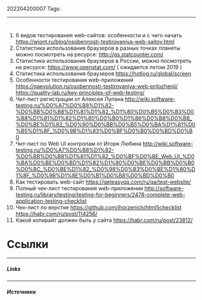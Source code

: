 202204200007
Tags:
___
#

1. 6 видов тестирования web-cайтов: особенности и с чего начать 
	 https://wiont.ru/blog/osobennosti-testirovaniya-web-sajtov.html
2. Статистика использования браузеров в разных точках планеты можно посмотреть на ресурсе: 
	http://gs.statcounter.com/
3. Статистика использования браузеров в России, можно посмотреть на ресурсе:
	https://www.openstat.com/ ( ожидается летом 2019 )
4. Статистика использования браузеров 
	https://hotlog.ru/global/screen
5. Особенности тестирования web-приложений 
	https://qaevolution.ru/osobennosti-testirovaniya-web-prilozhenij/ 
	https://quality-lab.ru/key-principles-of-web-testing/
6. Чит-лист регистрации от Алексея Лупана 
	http://wiki.software-testing.ru/%D0%A7%D0%B8%D1%82-%D0%BB%D0%B8%D1%81%D1%82_%D1%80%D0%B5%D0%B3%D0%B8%D1%81%D1%82%D1%80%D0%B0%D1%86%D0%B8%D0%B8_%D0%BE%D1%82_%D0%90%D0%BB%D0%B5%D0%BA%D1%81%D0%B5%D1%8F_%D0%9B%D1%83%D0%BF%D0%B0%D0%BD%D0%B0
7. Чит-лист по Web UI контролам от Игоря Любина 
	http://wiki.software-testing.ru/%D0%A7%D0%B8%D1%82-%D0%BB%D0%B8%D1%81%D1%82_%D0%BF%D0%BE_Web_UI_%D0%BA%D0%BE%D0%BD%D1%82%D1%80%D0%BE%D0%BB%D0%B0%D0%BC_%D0%BE%D1%82_%D0%98%D0%B3%D0%BE%D1%80%D1%8F_%D0%9B%D1%8E%D0%B1%D0%B8%D0%BD%D0%B0
8. Как тестировать web-сайт 
	https://geteasyqa.com/ru/qa/test-website/
9. Полный чек-лист тестирования web-приложения 
	http://software-testing.ru/library/testing/testing-for-beginners/2478-complete-web-application-testing-checklist
10. Чек-лист по верстке 
	https://github.com/ihorzenich/html5checklist 
	https://habr.com/ru/post/114256/
11. Какой копирайт должен быть у сайта 
	https://habr.com/ru/post/23812/



# Ссылки
___
##### Links


---
##### Источники
